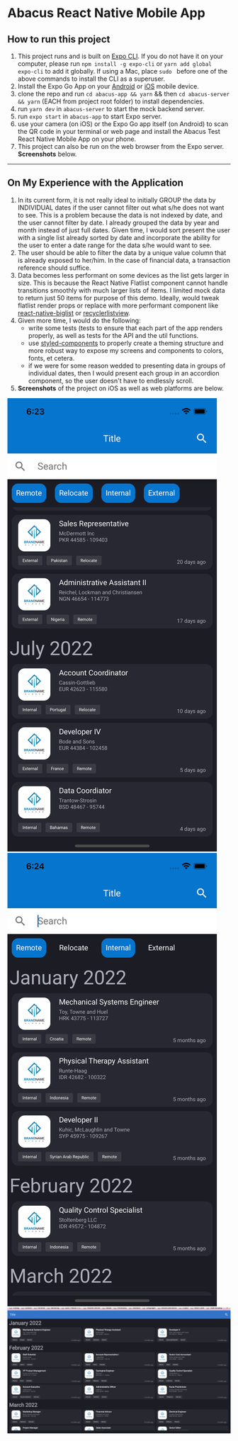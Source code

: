 # Abacus React Native Mobile App

## How to run this project

1. This project runs and is built on [Expo CLI](https://docs.expo.dev/ 'Expo CLI'). If you do not have it on your computer, please run `npm install -g expo-cli` or `yarn add global expo-cli` to add it globally. If using a Mac, place `sudo ` before one of the above commands to install the CLI as a superuser.
2. Install the Expo Go App on your [Android](https://play.google.com/store/apps/details?id=host.exp.exponent 'Android') or [iOS](https://apps.apple.com/us/app/expo-go/id982107779 'iOS') mobile device.
3. clone the repo and run `cd abacus-app && yarn` && then `cd abacus-server && yarn` (EACH from project root folder) to install dependencies.
4. run `yarn dev` in `abacus-server` to start the mock backend server.
5. run `expo start` in `abacus-app` to start Expo server.
6. use your camera (on iOS) or the Expo Go app itself (on Android) to scan the QR code in your terminal or web page and install the Abacus Test React Native Mobile App on your phone.
7. This project can also be run on the web browser from the Expo server. **Screenshots** below.

---

## On My Experience with the Application

1. In its current form, it is not really ideal to initially GROUP the data by INDIVIDUAL dates if the user cannot filter out what s/he does not want to see. This is a problem because the data is not indexed by date, and the user cannot filter by date. I already grouped the data by year and month instead of just full dates. Given time, I would sort present the user with a single list already sorted by date and incorporate the ability for the user to enter a date range for the data s/he would want to see.
2. The user should be able to filter the data by a unique value column that is already exposed to her/him. In the case of financial data, a transaction reference should suffice.
3. Data becomes less performant on some devices as the list gets larger in size. This is because the React Native Flatlist component cannot handle transitions smoothly with much larger lists of items. I limited mock data to return just 50 items for purpose of this demo. Ideally, would tweak flatlist render props or replace with more performant component like [react-native-biglist](https://www.npmjs.com/package/react-native-big-list) or [recyclerlistview](https://www.npmjs.com/package/recyclerlistview).
4. Given more time, I would do the following:
   - write some tests (tests to ensure that each part of the app renders properly, as well as tests for the API and the util functions.
   - use [styled-components](https://styled-components.com/) to properly create a theming structure and more robust way to expose my screens and components to colors, fonts, et cetera.
   - if we were for some reason wedded to presenting data in groups of individual dates, then I would present each group in an accordion component, so the user doesn't have to endlessly scroll.
5. **Screenshots** of the project on iOS as well as web platforms are below.

![iOS Image](/1.png?raw=true 'iOS Image')
![iOS Image 2](/2.png?raw=true 'iOS Image 2')
![Web Image](/3.png?raw=true 'Web Image')
